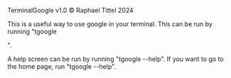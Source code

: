 TerminalGoogle v1.0
© Raphael Tittel 2024

This is a useful way to use google in your terminal. This can be run by running "tgoogle <search>".

A help screen can be run by running "tgoogle --help". If you want to go to the home page, run "tgoogle --help".
